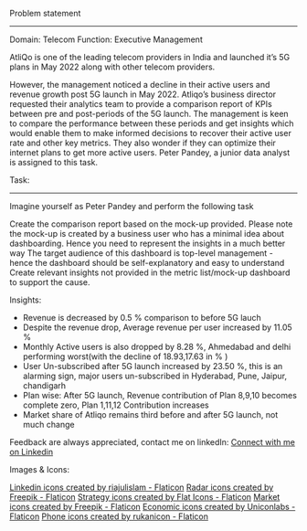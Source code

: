 Problem statement
___________________________________________________________________________________

Domain: Telecom    Function: Executive Management

AtliQo is one of the leading telecom providers in India and launched it’s 5G plans in May 2022 along with other telecom providers.

However, the management noticed a decline in their active users and revenue growth post 5G launch in May 2022. Atliqo’s business director requested their analytics team to provide a comparison report of KPIs between pre and post-periods of the 5G launch. The management is keen to compare the performance between these periods and get insights which would enable them to make informed decisions to recover their active user rate and other key metrics. They also wonder if they can optimize their internet plans to get more active users. Peter Pandey, a junior data analyst is assigned to this task.

Task:
____________________________________________________________________________________

Imagine yourself as Peter Pandey and perform the following task

Create the comparison report based on the mock-up provided. Please note the mock-up is created by a business user who has a minimal idea about dashboarding. Hence you need to represent the insights in a much better way
The target audience of this dashboard is top-level management - hence the dashboard should be self-explanatory and easy to understand
Create relevant insights not provided in the metric list/mock-up dashboard to support the cause.

Insights:

- Revenue is decreased by 0.5 % comparison to before 5G lauch
- Despite the revenue drop, Average revenue per user increased by 11.05 %
- Monthly Active users is also dropped by 8.28 %, Ahmedabad and delhi performing worst(with the decline of 18.93,17.63 in % )
- User Un-subscribed after 5G launch increased by 23.50 %, this is an alarming sign, major users un-subscribed in Hyderabad, Pune, Jaipur, chandigarh
- Plan wise: After 5G launch, Revenue contribution of Plan 8,9,10 becomes complete zero, Plan 1,11,12 Contribution increases
- Market share of Atliqo remains third before and after 5G launch, not much change

Feedback are always appreciated, contact me on linkedIn: 
<a href="https://www.linkedin.com/in/aniket-nayak-b00881194/" >Connect with me on Linkedin </a>

Images & Icons: 

<a href="https://www.flaticon.com/free-icons/linkedin" title="linkedin icons">Linkedin icons created by riajulislam - Flaticon</a>
<a href="https://www.flaticon.com/free-icons/radar" title="radar icons">Radar icons created by Freepik - Flaticon</a>
<a href="https://www.flaticon.com/free-icons/strategy" title="strategy icons">Strategy icons created by Flat Icons - Flaticon</a>
<a href="https://www.flaticon.com/free-icons/market" title="market icons">Market icons created by Freepik - Flaticon</a>
<a href="https://www.flaticon.com/free-icons/economic" title="economic icons">Economic icons created by Uniconlabs - Flaticon</a>
<a href="https://www.flaticon.com/free-icons/phone" title="phone icons">Phone icons created by rukanicon - Flaticon</a>
